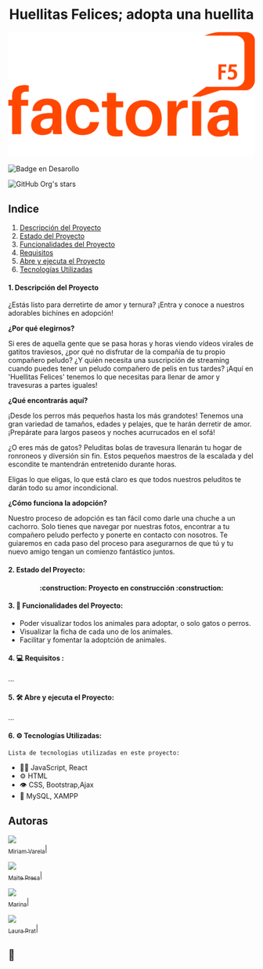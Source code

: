 <h1 align="center"> Huellitas Felices; adopta una huellita </h1>

![Proyect Factoria CRM](https://github.com/yzadeveloper/FactoriaCRM/blob/develop/src/assets/images/Logo%20FF5%20VECTORIZADO.png)

![Badge en Desarollo](https://img.shields.io/badge/STATUS-EN%20DESAROLLO-green)

![GitHub Org's stars](https://img.shields.io/github/stars/lauuloulu?style=social)
 
  
  ## Indice
1. [Descripción del Proyecto](#descripcion-proyecto)
2. [Estado del Proyecto](#estado-proyecto)
3. [Funcionalidades del Proyecto](#funcionalidades-proyecto)
4. [Requisitos](#Requisitos-proyecto)
5. [Abre y ejecuta el Proyecto](#abre-y-ejecuta)
6. [Tecnologías Utilizadas](#tecnologias-utilizadas)


 <h4> 1. Descripción del Proyecto </h4>

  <p> ¿Estás listo para derretirte de amor y ternura? ¡Entra y conoce a nuestros adorables bichines en adopción!
  
  <b>¿Por qué elegirnos?</b>
  
Si eres de aquella gente que se pasa horas y horas viendo vídeos virales de gatitos traviesos, ¿por qué no disfrutar de la compañía de tu propio compañero peludo? ¿Y quién necesita una suscripción de streaming cuando puedes tener un peludo compañero de pelis en tus tardes? ¡Aquí en 'Huellitas Felices' tenemos lo que necesitas para llenar de amor y travesuras a partes iguales!

<b>¿Qué encontrarás aquí?</b>

¡Desde los perros más pequeños hasta los más grandotes! Tenemos una gran variedad de tamaños, edades y pelajes, que te harán derretir de amor. ¡Prepárate para largos paseos y noches acurrucados en el sofá!

¿O eres más de gatos? Peluditas bolas de travesura llenarán tu hogar de ronroneos y diversión sin fin. Estos pequeños maestros de la escalada y del escondite te mantendrán entretenido durante horas. 

Eligas lo que eligas, lo que está claro es que todos nuestros peluditos te darán todo su amor incondicional. 

<b>¿Cómo funciona la adopción?</b>

Nuestro proceso de adopción es tan fácil como darle una chuche a un cachorro. Solo tienes que navegar por nuestras fotos, encontrar a tu compañero peludo perfecto y ponerte en contacto con nosotros. Te guiaremos en cada paso del proceso para asegurarnos de que tú y tu nuevo amigo tengan un comienzo fantástico juntos. </p> 
   

 <h4> 2. Estado del Proyecto:  </h4>
  
  <h4 align="center">  :construction: Proyecto en construcción :construction:  </h4> 
  
  <h4> 3. 🔨 Funcionalidades del Proyecto:</h4>

  - Poder visualizar todos los animales para adoptar, o solo gatos o perros.
  - Visualizar la ficha de cada uno de los animales. 
  - Facilitar y fomentar la adoptción de animales. 
  
  
<h4> 4. 💻 Requisitos :</h4>
  
...

  <h4> 5.  🛠️ Abre y ejecuta el Proyecto:</h4>
   
...

  <h4> 6. ⚙️ Tecnologías Utilizadas:</h4>

    Lista de tecnologias utilizadas en este proyecto:

   - 👨‍💻 JavaScript, React
   - ⚙️ HTML
   - 👁️ CSS, Bootstrap,Ajax
   - 💽 MySQL, XAMPP

   ## Autoras

[<img src="https://avatars.githubusercontent.com/MiriamVarela" width=115><br><sub>Miriam Varela</sub>](https://github.com/MiriamVarela)| 

[<img src="https://avatars.githubusercontent.com/MaiPresa" width=115><br><sub>Maite Presa</sub>](https://github.com/MaiPresa)| 

[<img src="https://avatars.githubusercontent.com/mariene33" width=115><br><sub>Marina</sub>](https://github.com/mariene33)| 

[<img src="https://avatars.githubusercontent.com/u/132446914?v=4" width=115><br><sub>Laura Prat</sub>](https://github.com/lauuloulu)| 

 
📁
   - 
